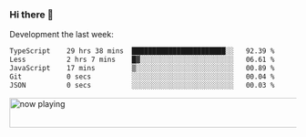 ### Hi there 👋

Development the last week:
<!--START_SECTION:waka-->

```txt
TypeScript    29 hrs 38 mins  ███████████████████████░░   92.39 %
Less          2 hrs 7 mins    █▓░░░░░░░░░░░░░░░░░░░░░░░   06.61 %
JavaScript    17 mins         ▒░░░░░░░░░░░░░░░░░░░░░░░░   00.89 %
Git           0 secs          ░░░░░░░░░░░░░░░░░░░░░░░░░   00.04 %
JSON          0 secs          ░░░░░░░░░░░░░░░░░░░░░░░░░   00.03 %
```

<!--END_SECTION:waka-->

<!--
**JASONPANGGO/jasonpanggo** is a ✨ _special_ ✨ repository because its `README.md` (this file) appears on your GitHub profile.

Here are some ideas to get you started:

- 🔭 I’m currently working on ...
- 🌱 I’m currently learning ...
- 👯 I’m looking to collaborate on ...
- 🤔 I’m looking for help with ...
- 💬 Ask me about ...
- 📫 How to reach me: ...
- 😄 Pronouns: ...
- ⚡ Fun fact: ...
-->

<a href="https://volt.fm/user/q8yd9e79csfr57rt" target="_blank"><img src="https://spotify-badge-egoist.vercel.app/api/now-playing" width="540" height="52" alt="now playing"></a>
